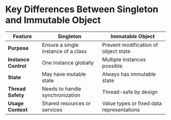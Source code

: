 # Key Differences Between Singleton and Immutable Object

| Feature                     | Singleton                                    | Immutable Object                           |
|-----------------------------|---------------------------------------------|-------------------------------------------|
| **Purpose**                 | Ensure a single instance of a class         | Prevent modification of object state      |
| **Instance Control**        | One instance globally                        | Multiple instances possible                |
| **State**                   | May have mutable state                      | Always has immutable state                 |
| **Thread Safety**           | Needs to handle synchronization              | Thread-safe by design                     |
| **Usage Context**           | Shared resources or services                 | Value types or fixed data representations  |
